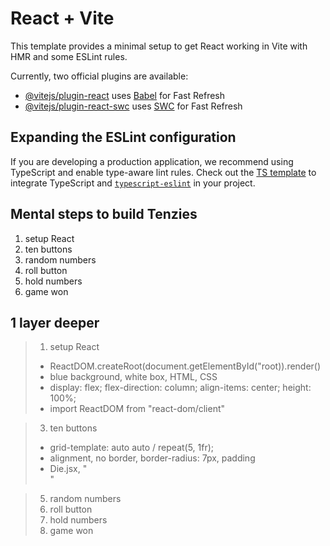 # React + Vite

This template provides a minimal setup to get React working in Vite with HMR and some ESLint rules.

Currently, two official plugins are available:

- [@vitejs/plugin-react](https://github.com/vitejs/vite-plugin-react/blob/main/packages/plugin-react/README.md) uses [Babel](https://babeljs.io/) for Fast Refresh
- [@vitejs/plugin-react-swc](https://github.com/vitejs/vite-plugin-react-swc) uses [SWC](https://swc.rs/) for Fast Refresh

## Expanding the ESLint configuration

If you are developing a production application, we recommend using TypeScript and enable type-aware lint rules. Check out the [TS template](https://github.com/vitejs/vite/tree/main/packages/create-vite/template-react-ts) to integrate TypeScript and [`typescript-eslint`](https://typescript-eslint.io) in your project.

## Mental steps to build Tenzies

1. setup React
2. ten buttons
3. random numbers
4. roll button
5. hold numbers
6. game won

## 1 layer deeper

>1. setup React
>* ReactDOM.createRoot(document.getElementById("root)).render(<App />)
>* blue background, white box, HTML, CSS
>* display: flex; flex-direction: column; align-items: center; height: 100%; 
>* import ReactDOM from "react-dom/client"

> 3. ten buttons
>* grid-template: auto auto / repeat(5, 1fr);
>* alignment, no border, border-radius: 7px, padding
>* Die.jsx, "<div className="die-container"><Die Value={1}/>"

>5. random numbers
>6. roll button
>7. hold numbers
>8. game won
